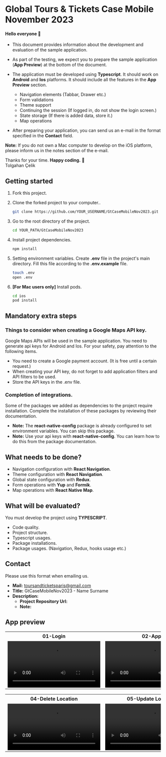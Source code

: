 # Global Tours & Tickets Case Mobile November 2023

#### **Hello everyone** 👋
- This document provides information about the development and evaluation of the sample application.

- As part of the testing, we expect you to prepare the sample application (**App Preview**) at the bottom of the document.

- The application must be developed using **Typescript**. It should work on **Android** and **Ios** platforms. It should include all the features in the **App Preview** section.
    - Navigation elements (Tabbar, Drawer etc.)
    - Form validations
    - Theme support
    - Continuing the session (If logged in, do not show the login screen.)
    - State storage (If there is added data, store it.)
    - Map operations

- After preparing your application, you can send us an e-mail in the format specified in the **Contact** field.

**Note:** If you do not own a Mac computer to develop on the iOS platform, please inform us in the notes section of the e-mail.

Thanks for your time. **Happy coding.** 🎈<br/>
Tolgahan Çelik<br/>

## Getting started
1. Fork this project.<br/>
2. Clone the forked project to your computer..<br/>
   ```bash
   git clone https://github.com/YOUR_USERNAME/GtCaseMobileNov2023.git
   ```

3. Go to the root directory of the project.<br/>
   ```bash
   cd YOUR_PATH/GtCaseMobileNov2023
   ```

4. Install project dependencies.<br/>
   ```bash
   npm install
   ```

5. Setting environment variables. Create **.env** file in the project's main directory. Fill this file according to the **.env.example** file.<br/>
   ```bash
   touch .env
   open .env
   ```

6. **[For Mac users only]** Install pods.<br/>
   ```bash
   cd ios
   pod install
   ```


## Mandatory extra steps

### Things to consider when creating a Google Maps API key.
Google Maps APIs will be used in the sample application. You need to generate api keys for Android and Ios. For your safety, pay attention to the following items.<br/>

- You need to create a Google payment account. (It is free until a certain request.)
- When creating your API key, do not forget to add application filters and API filters to be used.
- Store the API keys in the .env file.

### Completion of integrations.
Some of the packages we added as dependencies to the project require installation. Complete the installation of these packages by reviewing their documentation.<br/>
- **Note:** The **react-native-config** package is already configured to set environment variables. You can skip this package.<br/>
- **Note:** Use your api keys with **react-native-config**. You can learn how to do this from the package documentation.<br/>


## What needs to be done?
- Navigation configuration with **React Navigation**.
- Theme configuration with **React Navigation**.
- Global state configuration with **Redux**.
- Form operations with **Yup** and **Formik**.
- Map operations with **React Native Map**.


## What will be evaluated?
You must develop the project using **TYPESCRIPT**.<br/>

- Code quality.
- Project structure.
- Typescript usages.
- Package installations.
- Package usages. (Navigation, Redux, hooks usage etc.)

## Contact
Please use this format when emailing us.<br/>

- **Mail:** toursandticketsparis@gmail.com
- **Title:** GtCaseMobileNov2023 - Name Surname
- **Description:**
    - **Project Repository Url:**
    - **Note:**

## App preview
<table style="width: 100%">
  <tr>
    <th style="width: 33%">01-Login</th>
    <th style="width: 33%">02-App</th>
    <th style="width: 33%">03-Create Location</th>
  </tr>
  <tr>
    <td style="text-align: center">
        <video src="https://github.com/global-tour-rd/GtCaseMobileNov2023/assets/150152135/7e89e4d4-1d2f-43d7-b901-e2c488b4188c"></video>
    </td>
    <td style="text-align: center">
        <video src="https://github.com/global-tour-rd/GtCaseMobileNov2023/assets/150152135/f9579a08-ffea-42a0-b512-32cd2ebd1847"></video>
    </td>
    <td style="text-align: center">
        <video src="https://github.com/global-tour-rd/GtCaseMobileNov2023/assets/150152135/d068d9cb-4ac4-4367-b09c-c101922a337d"></video>
    </td>
  </tr>
</table>

<table style="width: 100%">
  <tr>
    <th style="width: 33%">04-Delete Location</th>
    <th style="width: 33%">05-Update Location</th>
    <th style="width: 33%">06-Logout</th>
  </tr>
  <tr>
    <td style="text-align: center">
        <video src="https://github.com/global-tour-rd/GtCaseMobileNov2023/assets/150152135/491a7e84-f5d4-413d-98d5-cd74202433f1"></video>
    </td>
    <td style="text-align: center">
        <video src="https://github.com/global-tour-rd/GtCaseMobileNov2023/assets/150152135/0a016af2-bcad-4d4b-8207-f9cbe71ec7e3"></video>
    </td>
    <td style="text-align: center">
        <video src="https://github.com/global-tour-rd/GtCaseMobileNov2023/assets/150152135/db92c5c4-e239-46c8-b88e-0757f2f5a0dd"></video>
    </td>
  </tr>
</table>
